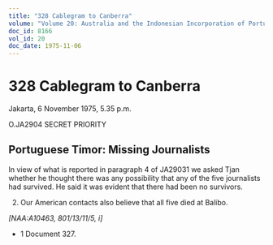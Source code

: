 ```yaml
---
title: "328 Cablegram to Canberra"
volume: "Volume 20: Australia and the Indonesian Incorporation of Portuguese Timor, 1974-1976"
doc_id: 8166
vol_id: 20
doc_date: 1975-11-06
---
```


# 328 Cablegram to Canberra

Jakarta, 6 November 1975, 5.35 p.m.

O.JA2904 SECRET PRIORITY

## Portuguese Timor: Missing Journalists

In view of what is reported in paragraph 4 of JA29031 we asked Tjan whether he thought there was any possibility that any of the five journalists had survived. He said it was evident that there had been no survivors.

  2. Our American contacts also believe that all five died at Balibo.



_[NAA:A10463, 801/13/11/5, i]_

  * 1 Document 327. 


